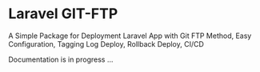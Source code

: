# Laravel GIT-FTP
A Simple Package for Deployment Laravel App with Git FTP Method, Easy Configuration, Tagging Log Deploy, Rollback Deploy, CI/CD 

Documentation is in progress ...
